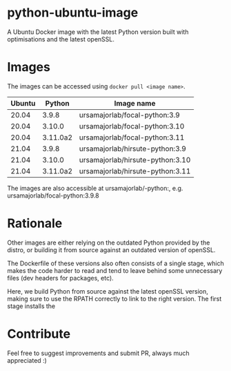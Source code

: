 # python-ubuntu-image

A Ubuntu Docker image with the latest Python version built with optimisations
and the latest openSSL.

# Images

The images can be accessed using `docker pull <image name>`.

| Ubuntu | Python   | Image name                       |
| ------ | -------- | -------------------------------- |
| 20.04  | 3.9.8    | ursamajorlab/focal-python:3.9    |
| 20.04  | 3.10.0   | ursamajorlab/focal-python:3.10   |
| 20.04  | 3.11.0a2 | ursamajorlab/focal-python:3.11   |
| 21.04  | 3.9.8    | ursamajorlab/hirsute-python:3.9  |
| 21.04  | 3.10.0   | ursamajorlab/hirsute-python:3.10 |
| 21.04  | 3.11.0a2 | ursamajorlab/hirsute-python:3.11 |

The images are also accessible at ursamajorlab/<adjective>-python:<full-python-version>,
e.g. ursamajorlab/focal-python:3.9.8

# Rationale

Other images are either relying on the outdated Python provided by the distro,
or building it from source against an outdated version of openSSL.

The Dockerfile of these versions also often consists of a single stage, which
makes the code harder to read and tend to leave behind some unnecessary files
(dev headers for packages, etc).

Here, we build Python from source against the latest openSSL version, making
sure to use the RPATH correctly to link to the right version. The first stage
installs the

# Contribute

Feel free to suggest improvements and submit PR, always much appreciated :)
